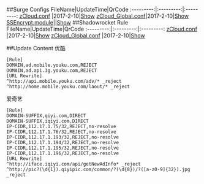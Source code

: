 ##Surge Configs
FileName|UpdateTime|QrCode
:---------:|:---------:|:---------:
[zCloud.conf](https://raw.githubusercontent.com/Brywmzl/Conf/master/File/Surge/zCloud.conf) |2017-2-10|[Show](http://qr.liantu.com/api.php?&w=500&text=https://raw.githubusercontent.com/Brywmzl/Conf/master/File/Surge/zCloud.conf)
[zCloud_Global.conf](https://raw.githubusercontent.com/Brywmzl/Conf/master/File/Surge/zCloud_Global.conf)|2017-2-10|[Show](http://qr.liantu.com/api.php?&w=500&text=https://raw.githubusercontent.com/Brywmzl/Conf/master/File/Surge/zCloud_Global.conf)
[SSEncrypt.module](https://github.com/Brywmzl/Conf/raw/master/File/Surge/SSEncrypt.module)||[Show](http://qr.liantu.com/api.php?&w=500&text=https://github.com/Brywmzl/Conf/raw/master/File/Surge/SSEncrypt.module)
##Shadowrocket Rule
FileName|UpdateTime|QrCode
:---------:|:---------:|:---------:
[zCloud.conf](https://github.com/Brywmzl/Conf/raw/master/File/Shadowrocket/zCloud.conf) |2017-2-10|[Show](http://qr.liantu.com/api.php?&w=500&text=https://github.com/Brywmzl/Conf/raw/master/File/Shadowrocket/zCloud.conf)
[zCloud_Global.conf](https://github.com/Brywmzl/Conf/raw/master/File/Shadowrocket/zCloud_Global.conf) |2017-2-10|[Show](http://qr.liantu.com/api.php?&w=500&text=https://github.com/Brywmzl/Conf/raw/master/File/Shadowrocket/zCloud_Global.conf)

##Update Content
优酷

    [Rule]
    DOMAIN,ad.mobile.youku.com,REJECT
    DOMAIN,ad.api.3g.youku.com,REJECT
    [URL Rewrite]
    ^http://api.mobile.youku.com/adv/* _reject
    ^http://home.mobile.youku.com/laout/* _reject
爱奇艺

    [Rule]
    DOMAIN-SUFFIX,qiyi.com,DIRECT
    DOMAIN-SUFFIX,iqiyi.com,DIRECT
    IP-CIDR,112.17.1.75/32,REJECT,no-resolve
    IP-CIDR,112.17.1.76/32,REJECT,no-resolve
    IP-CIDR,112.17.1.193/32,REJECT,no-resolve
    IP-CIDR,112.17.1.194/32,REJECT,no-resolve
    IP-CIDR,112.17.1.195/32,REJECT,no-resolve
    IP-CIDR,112.17.1.196/32,REJECT,no-resolve
    [URL Rewrite]
    ^http://iface.iqiyi.com/api/getNewAdInfo* _reject
    ^http://pic?(\d{1}).qiyipic.com/common/?(\d{8})/?([a-z0-9]{32}).jpg _reject
